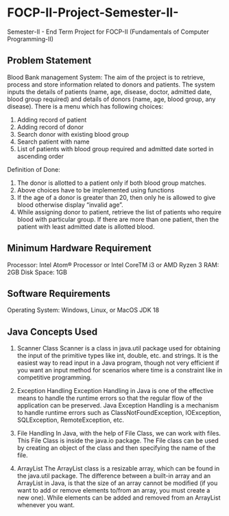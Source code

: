 # FOCP-II-Project-Semester-II-
Semester-II - End Term Project for FOCP-II (Fundamentals of Computer Programming-II) 


## Problem Statement 
Blood Bank management System: The aim of the project is to retrieve, process and store information related to donors and patients. The system inputs the details of patients (name, age, disease, doctor, admitted date, blood group required) and details of donors (name, age, blood group, any disease). There is a menu which has following choices:
1. Adding record of patient
2. Adding record of donor
3. Search donor with existing blood group
4. Search patient with name
5. List of patients with blood group required and admitted date sorted in ascending order

Definition of Done:
1.	The donor is allotted to a patient only if both blood group matches. 
2.	Above choices have to be implemented using functions
3.	If the age of a donor is greater than 20, then only he is allowed to give blood otherwise display “invalid age”.
4.	While assigning donor to patient, retrieve the list of patients who require blood with particular group. If there are more than one patient, then the patient with least admitted date is allotted blood.



## Minimum Hardware Requirement 
Processor: Intel Atom® Processor or Intel CoreTM i3 or AMD Ryzen 3
RAM: 2GB
Disk Space: 1GB

## Software Requirements 
Operating System: Windows, Linux, or MacOS
JDK 18 

## Java Concepts Used
1. Scanner Class
Scanner is a class in java.util package used for obtaining the input of the primitive types like int, double, etc. and strings. It is the easiest way to read input in a Java program, though not very efficient if you want an input method for scenarios where time is a constraint like in competitive programming.

2. Exception Handling
Exception Handling in Java is one of the effective means to handle the runtime errors so that the regular flow of the application can be preserved. Java Exception Handling is a mechanism to handle runtime errors such as ClassNotFoundException, IOException, SQLException, RemoteException, etc.

3. File Handling
In Java, with the help of File Class, we can work with files. This File Class is inside the java.io package. The File class can be used by creating an object of the class and then specifying the name of the file.

4. ArrayList
The ArrayList class is a resizable array, which can be found in the java.util package.
The difference between a built-in array and an ArrayList in Java, is that the size of an array cannot be modified (if you want to add or remove elements to/from an array, you must create a new one). While elements can be added and removed from an ArrayList whenever you want. 



